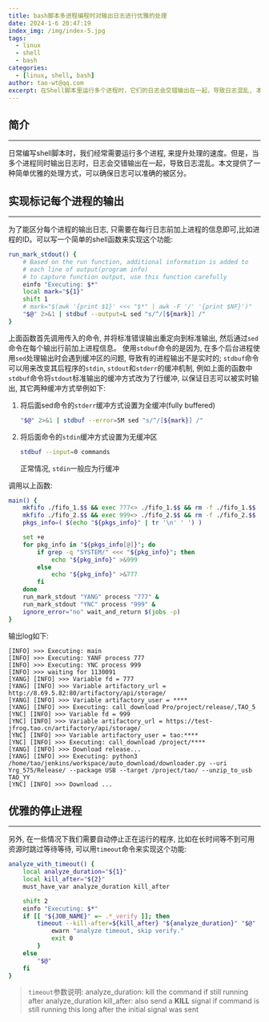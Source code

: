 ```yaml
---
title: bash脚本多进程编程时对输出日志进行优雅的处理
date: 2024-1-6 20:47:19
index_img: /img/index-5.jpg
tags:
  - linux
  - shell
  - bash
categories:
  - [linux, shell, bash]
author: tao-wt@qq.com
excerpt: 在Shell脚本里运行多个进程时，它们的日志会交错输出在一起，导致日志混乱, 本文提供了一种优雅的处理方式
---
```

## 简介
---
日常编写shell脚本时，我们经常需要运行多个进程, 来提升处理的速度。但是，当多个进程同时输出日志时，日志会交错输出在一起，导致日志混乱。本文提供了一种简单优雅的处理方式，可以确保日志可以准确的被区分。

## 实现标记每个进程的输出
---
为了能区分每个进程的输出日志, 只需要在每行日志前加上进程的信息即可,比如进程的ID。可以写一个简单的shell函数来实现这个功能:
```bash
run_mark_stdout() {
    # Based on the run function, additional information is added to
    # each line of output(program info)
    # to capture function output, use this function carefully
    einfo "Executing: $*"
    local mark="${1}"
    shift 1
    # mark="$(awk '{print $1}' <<< "$*" | awk -F '/' '{print $NF}')"
    "$@" 2>&1 | stdbuf --output=L sed "s/^/[${mark}] /"
}
```
上面函数首先调用传入的命令, 并将标准错误输出重定向到标准输出, 然后通过`sed`命令在每个输出行前加上进程信息。
使用`stdbuf`命令的是因为, 在多个后台进程使用`sed`处理输出时会遇到缓冲区的问题, 导致有的进程输出不是实时的; `stdbuf`命令可以用来改变其后程序的`stdin`, `stdout`和`stderr`的缓冲机制, 例如上面的函数中`stdbuf`命令将`stdout`标准输出的缓冲方式改为了行缓冲, 以保证日志可以被实时输出, 其它两种缓冲方式举例如下:
1. 将后面sed命令的`stderr`缓冲方式设置为全缓冲(fully buffered)
    ```bash
    "$@" 2>&1 | stdbuf --error=5M sed "s/^/[${mark}] /"
    ```
2. 将后面命令的`stdin`缓冲方式设置为无缓冲区
    ```bash
    stdbuf --input=0 commands
    ```
    正常情况, `stdin`一般应为行缓冲

调用以上函数:
```bash
main() {
    mkfifo ./fifo_1.$$ && exec 777<> ./fifo_1.$$ && rm -f ./fifo_1.$$
    mkfifo ./fifo_2.$$ && exec 999<> ./fifo_2.$$ && rm -f ./fifo_2.$$
    pkgs_info=( $(echo "${pkgs_info}" | tr '\n' ' ') )

    set +e
    for pkg_info in "${pkgs_info[@]}"; do
        if grep -q "SYSTEM/" <<< "${pkg_info}"; then
            echo "${pkg_info}" >&999
        else
            echo "${pkg_info}" >&777
        fi
    done
    run_mark_stdout "YANG" process "777" &
    run_mark_stdout "YNC" process "999" &
    ignore_error="no" wait_and_return $(jobs -p)
}
```

输出log如下:
```log
[INFO] >>> Executing: main
[INFO] >>> Executing: YANF process 777
[INFO] >>> Executing: YNC process 999
[INFO] >>> waiting for 1130091
[YANG] [INFO] >>> Variable fd = 777
[YANG] [INFO] >>> Variable artifactory_url = http://8.69.5.82:80/artifactory/api/storage/
[YANG] [INFO] >>> Variable artifactory_user = ****
[YANG] [INFO] >>> Executing: call_download Pro/project/release/,TAO_5
[YNC] [INFO] >>> Variable fd = 999
[YNC] [INFO] >>> Variable artifactory_url = https://test-jfrog.tao.cn/artifactory/api/storage/
[YNC] [INFO] >>> Variable artifactory_user = tao:****
[YNC] [INFO] >>> Executing: call_download /project/****
[YANG] [INFO] >>> Download release...
[YANG] [INFO] >>> Executing: python3 /home/tao/jenkins/workspace/auto_download/downloader.py --uri Yrg_575/Release/ --package USB --target /project/tao/ --unzip_to_usb TAO_YY
[YNC] [INFO] >>> Download ...
```

## 优雅的停止进程
---
另外, 在一些情况下我们需要自动停止正在运行的程序, 比如在长时间等不到可用资源时跳过等待等待, 可以用`timeout`命令来实现这个功能:
```bash
analyze_with_timeout() {
    local analyze_duration="${1}"
    local kill_after="${2}"
    must_have_var analyze_duration kill_after

    shift 2
    einfo "Executing: $*"
    if [[ "${JOB_NAME}" =~ .*_verify ]]; then
        timeout --kill-after=${kill_after} "${analyze_duration}" "$@" || {
            ewarn "analyze timeout, skip verify."
            exit 0
        }
    else
        "$@"
    fi
}
```
> `timeout`参数说明:
> analyze_duration: kill the command if still running after analyze_duration
> kill_after: also send a **KILL** signal if command is still running this long after the initial signal was sent
